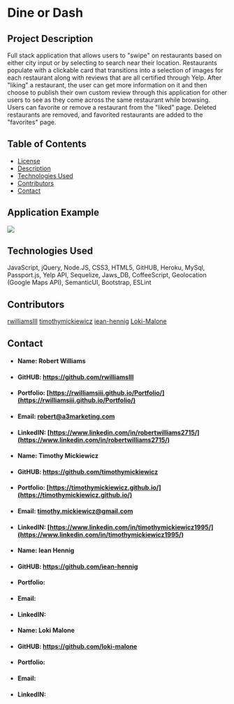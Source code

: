 # Dine or Dash

## <h2 id="#description">Project Description</h2>
Full stack application that allows users to "swipe" on restaurants based on either city input or by selecting to search near their location. Restaurants populate with a clickable card that transitions into a selection of images for each restaurant along with reviews that are all certified through Yelp. After "liking" a restaurant, the user can get more information on it and then choose to publish their own custom review through this application for other users to see as they come across the same restaurant while browsing. Users can favorite or remove a restaurant from the "liked" page. Deleted restaurants are removed, and favorited restaurants are added to the "favorites" page. 

## Table of Contents

* <a href="#license">License</a>
* <a href="#description">Description</a>
* <a href="#technology">Technologies Used</a>
* <a href="#contributors">Contributors</a>
* <a href="#contact">Contact</a>

## <h2 id="example">Application Example</h2>
<img src="public/assets/application-example.gif">
    
## <h2 id="technology">Technologies Used</h2>
JavaScript, jQuery, Node.JS, CSS3, HTML5, GitHUB, Heroku, MySql, Passport.js, Yelp API, Sequelize, Jaws_DB, CoffeeScript, Geolocation (Google Maps API), SemanticUI, Bootstrap, ESLint

## <h2 id="contributors">Contributors</h2>
[rwilliamsIII](rwilliamsIII)
[timothymickiewicz](timothymickiewicz)
[iean-hennig](iean-hennig)
[Loki-Malone](Loki-Malone)

## <h2 id="contact">Contact</h2>

* #### Name: Robert Williams
* #### GitHUB: https://github.com/rwilliamsIII
* #### Portfolio: [https://rwilliamsiii.github.io/Portfolio/](https://rwilliamsiii.github.io/Portfolio/)
* #### Email: robert@a3marketing.com
* #### LinkedIN: [https://www.linkedin.com/in/robertwilliams2715/](https://www.linkedin.com/in/robertwilliams2715/)

* #### Name: Timothy Mickiewicz
* #### GitHUB: https://github.com/timothymickiewicz
* #### Portfolio: [https://timothymickiewicz.github.io/](https://timothymickiewicz.github.io/)
* #### Email: timothy.mickiewicz@gmail.com
* #### LinkedIN: [https://www.linkedin.com/in/timothymickiewicz1995/](https://www.linkedin.com/in/timothymickiewicz1995/)

* #### Name: Iean Hennig
* #### GitHUB: https://github.com/iean-hennig
* #### Portfolio: []()
* #### Email: 
* #### LinkedIN:

* #### Name: Loki Malone
* #### GitHUB: https://github.com/loki-malone
* #### Portfolio: []()
* #### Email: 
* #### LinkedIN:
